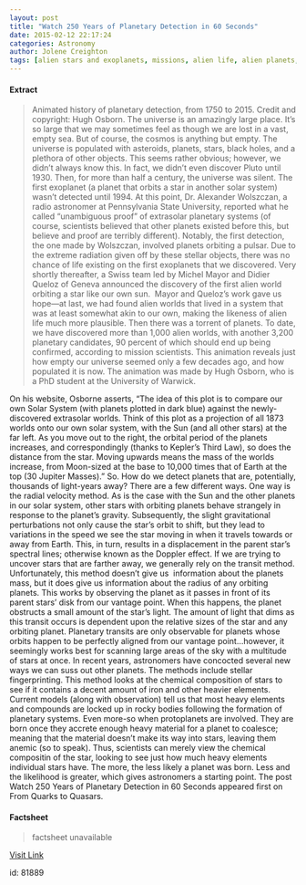 ```yaml
---
layout: post
title: "Watch 250 Years of Planetary Detection in 60 Seconds"
date: 2015-02-12 22:17:24
categories: Astronomy
author: Jolene Creighton
tags: [alien stars and exoplanets, missions, alien life, alien planets, exoplanet, kepler, planets, pluto]
---
```



#### Extract
>Animated history of planetary detection, from 1750 to 2015. Credit and copyright: Hugh Osborn.
The universe is an amazingly large place. It&#8217;s so large that we may sometimes feel as though we are lost in a vast, empty sea. But of course, the cosmos is anything but empty. The universe is populated with asteroids, planets, stars, black holes, and a plethora of other objects. This seems rather obvious; however, we didn&#8217;t always know this. In fact, we didn&#8217;t even discover Pluto until 1930. Then, for more than half a century, the universe was silent.
The first exoplanet (a planet that orbits a star in another solar system) wasn&#8217;t detected until 1994. At this point, Dr. Alexander Wolszczan, a radio astronomer at Pennsylvania State University, reported what he called &#8220;unambiguous proof&#8221; of extrasolar planetary systems (of course, scientists believed that other planets existed before this, but believe and proof are terribly different). Notably, the first detection, the one made by Wolszczan, involved planets orbiting a pulsar. Due to the extreme radiation given off by these stellar objects, there was no chance of life existing on the first exoplanets that we discovered.
Very shortly thereafter, a Swiss team led by Michel Mayor and Didier Queloz of Geneva announced the discovery of the first alien world orbiting a star like our own sun.  Mayor and Queloz&#8217;s work gave us hope—at last, we had found alien worlds that lived in a system that was at least somewhat akin to our own, making the likeness of alien life much more plausible.
Then there was a torrent of planets. To date, we have discovered more than 1,000 alien worlds, with another 3,200 planetary candidates, 90 percent of which should end up being confirmed, according to mission scientists.
This animation reveals just how empty our universe seemed only a few decades ago, and how populated it is now. The animation was made by Hugh Osborn, who is a PhD student at the University of Warwick.

On his website, Osborne asserts, “The idea of this plot is to compare our own Solar System (with planets plotted in dark blue) against the newly-discovered extrasolar worlds. Think of this plot as a projection of all 1873 worlds onto our own solar system, with the Sun (and all other stars) at the far left. As you move out to the right, the orbital period of the planets increases, and correspondingly (thanks to Kepler’s Third Law), so does the distance from the star. Moving upwards means the mass of the worlds increase, from Moon-sized at the base to 10,000 times that of Earth at the top (30 Jupiter Masses).”
So. How do we detect planets that are, potentially, thousands of light-years away? There are a few different ways. One way is the radial velocity method.
As is the case with the Sun and the other planets in our solar system, other stars with orbiting planets behave strangely in response to the planet’s gravity. Subsequently, the slight gravitational perturbations not only cause the star’s orbit to shift, but they lead to variations in the speed we see the star moving in when it travels towards or away from Earth. This, in turn, results in a displacement in the parent star’s spectral lines; otherwise known as the Doppler effect.
If we are trying to uncover stars that are farther away, we generally rely on the transit method. Unfortunately, this method doesn&#8217;t give us  information about the planets mass, but it does give us information about the radius of any orbiting planets.
This works by observing the planet as it passes in front of its parent stars&#8217; disk from our vantage point. When this happens, the planet obstructs a small amount of the star&#8217;s light. The amount of light that dims as this transit occurs is dependent upon the relative sizes of the star and any orbiting planet. Planetary transits are only observable for planets whose orbits happen to be perfectly aligned from our vantage point&#8230;however, it seemingly works best for scanning large areas of the sky with a multitude of stars at once.
In recent years, astronomers have concocted several new ways we can suss out other planets. The methods include stellar fingerprinting.
This method looks at the chemical composition of stars to see if it contains a decent amount of iron and other heavier elements. Current models (along with observation) tell us that most heavy elements and compounds are locked up in rocky bodies following the formation of planetary systems. Even more-so when protoplanets are involved. They are born once they accrete enough heavy material for a planet to coalesce; meaning that the material doesn&#8217;t make its way into stars, leaving them anemic (so to speak). Thus, scientists can merely view the chemical compositin of the star, looking to see just how much heavy elements individual stars have. The more, the less likely a planet was born. Less and the likelihood is greater, which gives astronomers a starting point.
The post Watch 250 Years of Planetary Detection in 60 Seconds appeared first on From Quarks to Quasars.

#### Factsheet
>factsheet unavailable

[Visit Link](http://www.fromquarkstoquasars.com/watch-250-years-planetary-detection-60-seconds/)

id:   81889
